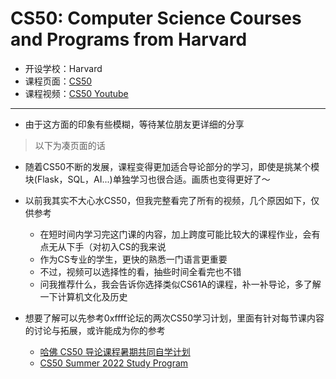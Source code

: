 # CS50: Computer Science Courses and Programs from Harvard

- 开设学校：Harvard
- 课程页面：[CS50](https://cs50.harvard.edu/)
- 课程视频：[CS50 Youtube](https://www.youtube.com/@cs50)
---

- 由于这方面的印象有些模糊，等待某位朋友更详细的分享

> 以下为凑页面的话

- 随着CS50不断的发展，课程变得更加适合导论部分的学习，即使是挑某个模块(Flask，SQL，AI...)单独学习也很合适。画质也变得更好了～

- 以前我其实不大心水CS50，但我完整看完了所有的视频，几个原因如下，仅供参考
  - 在短时间内学习完这门课的内容，加上跨度可能比较大的课程作业，会有点无从下手（对初入CS的我来说
  - 作为CS专业的学生，更快的熟悉一门语言更重要
  - 不过，视频可以选择性的看，抽些时间全看完也不错
  - 问我推荐什么，我会告诉你选择类似CS61A的课程，补一补导论，多了解一下计算机文化及历史

- 想要了解可以先参考0xffff论坛的两次CS50学习计划，里面有针对每节课内容的讨论与拓展，或许能成为你的参考
    - [哈佛 CS50 导论课程暑期共同自学计划](https://0xffff.one/d/1028-ha-fo-cs50-dao-lun-ke-cheng-shu-qi)
    - [CS50 Summer 2022 Study Program](https://0xffff.one/d/1241-cs50-summer-2022-study-program)
